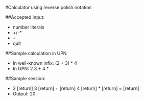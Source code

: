 #Calculator using reverse polish notation

##Accepted input:
*   number literals
*   +/-*
*   =
*   quit

##Sample calculation in UPN
*   In well-known infix: (2 + 3) * 4
*   In UPN: 2 3 + 4 *

##Sample session:
*  2 [return] 3 [return] + [return] 4 [return] * [return] = [return]
*  Output: 20
